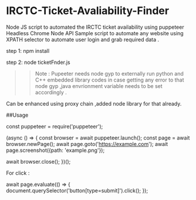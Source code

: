# IRCTC-Ticket-Avaliability-Finder
Node JS script to automated the IRCTC ticket availability using puppeteer Headless Chrome Node API 
Sample script to automate any website using XPATH selector to automate user login and grab required data .

step 1: npm install 



step 2: node ticketFnder.js 


>> Note : Pupeeter needs node gyp to externally run python and C++ embedded library codes in case getting any error to that node gyp ,java envrionment variable needs to be set accordingly .

Can be enhanced using proxy chain ,added node library for that already.

##Usage

const puppeteer = require('puppeteer');

(async () => {
  const browser = await puppeteer.launch();
  const page = await browser.newPage();
  await page.goto('https://example.com');
  await page.screenshot({path: 'example.png'});

  await browser.close();
})();


For click :

await page.evaluate(() => {
  document.querySelector('button[type=submit]').click();
});
